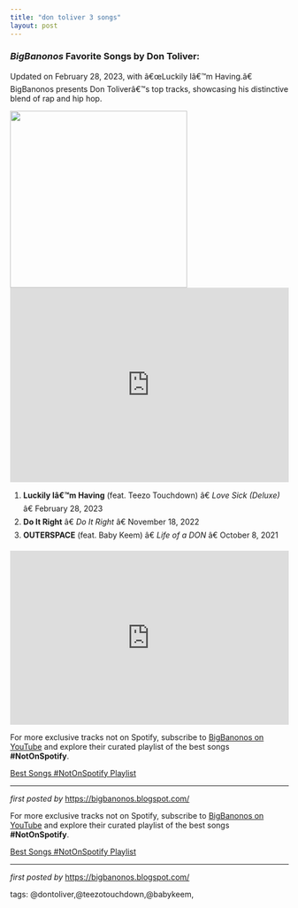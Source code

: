 ```yaml
---
title: "don toliver 3 songs"
layout: post
---
```


<h3><em>BigBanonos</em> Favorite Songs by Don Toliver:</h3> <p>Updated on February 28, 2023, with â€œLuckily Iâ€™m Having.â€ BigBanonos presents Don Toliverâ€™s top tracks, showcasing his distinctive blend of rap and hip hop.</p> <div class="separator"><a href="https://img.texasmonthly.com/2020/03/don-toliver-houston.jpg?auto=compress&crop=faces&fit=fit&fm=pjpg&ixlib=php-3.3.1&q=45" ><img alt="" border="0" width="320" data-original-height="866" data-original-width="1385" src="https://img.texasmonthly.com/2020/03/don-toliver-houston.jpg?auto=compress&crop=faces&fit=fit&fm=pjpg&ixlib=php-3.3.1&q=45"/></a></div>
</div> <!--Spotify Playlist Embed-->
<iframe allow="autoplay; clipboard-write; encrypted-media; fullscreen; picture-in-picture" allowfullscreen="" frameborder="0" height="352" loading="lazy" src="https://open.spotify.com/embed/playlist/4Nz6kDpWsVd9tpQv3c3pQs?utm_source=generator" width="100%"></iframe> <!--Song Listings-->
<ol> <li><strong>Luckily Iâ€™m Having</strong> (feat. Teezo Touchdown) â€ <em>Love Sick (Deluxe)</em> â€ February 28, 2023</li> <li><strong>Do It Right</strong> â€ <em>Do It Right</em> â€ November 18, 2022</li> <li><strong>OUTERSPACE</strong> (feat. Baby Keem) â€ <em>Life of a DON</em> â€ October 8, 2021</li>
</ol>
<iframe allow="accelerometer; autoplay; encrypted-media; gyroscope; picture-in-picture" allowfullscreen="" frameborder="0" height="315" src="https://www.youtube.com/embed/videoseries?list=PLtuNtuTatqI2c2CID1YSpQIO2eztq1V20" width="100%"></iframe> <!--Subscribe and Playlist Links-->
<div> <p>For more exclusive tracks not on Spotify, subscribe to <a href="https://www.youtube.com/@BigBanonos" target="_blank">BigBanonos on YouTube</a> and explore their curated playlist of the best songs <strong>#NotOnSpotify</strong>.</p> <p><a href="https://www.youtube.com/playlist?list=PLtuNtuTatqI0kFahUCbtbfenC_ET5O_tr" target="_blank">Best Songs #NotOnSpotify Playlist</a></p></div> <hr /> <p><em>first posted by</em> <a href="https://bigbanonos.blogspot.com/" rel="noopener" target="_new">https://bigbanonos.blogspot.com/</a></p>


<!--Subscribe and Playlist Links-->
<div>
    <p>For more exclusive tracks not on Spotify, subscribe to <a href="https://www.youtube.com/@BigBanonos" target="_blank">BigBanonos on YouTube</a> and explore their curated playlist of the best songs <strong>#NotOnSpotify</strong>.</p>
    <p><a href="https://www.youtube.com/playlist?list=PLtuNtuTatqI0kFahUCbtbfenC_ET5O_tr" target="_blank">Best Songs #NotOnSpotify Playlist<br /></a></p></div>

<hr />

<p><em>first posted by</em> <a href="https://bigbanonos.blogspot.com/" rel="noopener" target="_new">https://bigbanonos.blogspot.com/</a></p>

<p>tags: @dontoliver,@teezotouchdown,@babykeem,</p>
